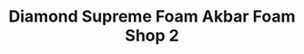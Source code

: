 ---
title: "Diamond Supreme Foam Akbar Foam Shop 2"
url: /karachi/diamond-supreme-foam-akbar-foam-shop-2/
shop: Betten
---